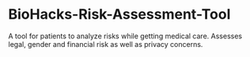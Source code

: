# BioHacks-Risk-Assessment-Tool
A tool for patients to analyze risks while getting medical care. Assesses legal, gender and financial risk as well as privacy concerns. 
